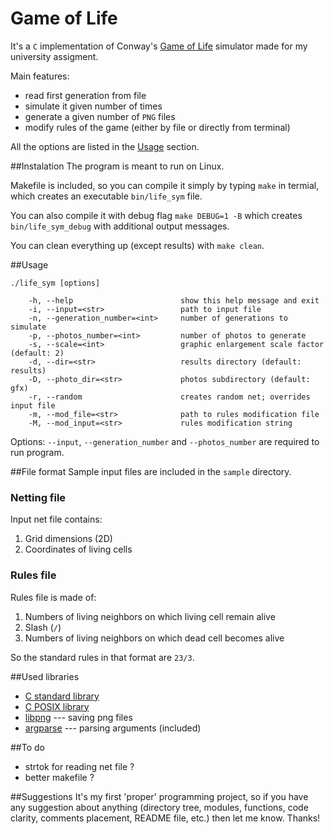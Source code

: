 Game of Life
============

It's a `C` implementation of Conway's [Game of Life](http://en.wikipedia.org/wiki/Conway's_Game_of_Life) simulator made for my university assigment.

Main features:
- read first generation from file
- simulate it given number of times
- generate a given number of `PNG` files
- modify rules of the game (either by file or directly from terminal)

All the options are listed in the [Usage](#usage) section.

##Instalation
The program is meant to run on Linux.

Makefile is included, so you can compile it simply by typing `make` in termial, which creates an executable `bin/life_sym` file.

You can also compile it with debug flag `make DEBUG=1 -B` which creates `bin/life_sym_debug` with additional output messages.

You can clean everything up (except results) with `make clean`.

##Usage

```
./life_sym [options]

    -h, --help                        show this help message and exit
    -i, --input=<str>                 path to input file
    -n, --generation_number=<int>     number of generations to simulate
    -p, --photos_number=<int>         number of photos to generate
    -s, --scale=<int>                 graphic enlargement scale factor (default: 2)
    -d, --dir=<str>                   results directory (default: results)
    -D, --photo_dir=<str>             photos subdirectory (default: gfx)
    -r, --random                      creates random net; overrides input file
    -m, --mod_file=<str>              path to rules modification file
    -M, --mod_input=<str>             rules modification string   
```

Options: `--input`, `--generation_number` and `--photos_number` are required to run program.

##File format
Sample input files are included in the `sample` directory.

### Netting file
Input net file contains:

1. Grid dimensions (2D)
2. Coordinates of living cells

### Rules file
Rules file is made of:

1. Numbers of living neighbors on which living cell remain alive
2. Slash (`/`)
3. Numbers of living neighbors on which dead cell becomes alive

So the standard rules in that format are `23/3`.

##Used libraries
- [C standard library](http://en.wikipedia.org/wiki/C_standard_library)
- [C POSIX library](http://en.wikipedia.org/wiki/C_POSIX_library)
- [libpng](http://www.libpng.org/pub/png/libpng.html) --- saving png files
- [argparse](https://github.com/Cofyc/argparse) --- parsing arguments (included)

##To do
- strtok for reading net file ?
- better makefile ?

##Suggestions
It's my first 'proper' programming project, so if you have any suggestion about anything (directory tree, modules, functions, code clarity, comments placement, README file, etc.) then let me know.
Thanks!